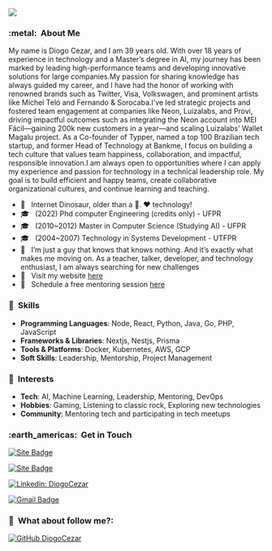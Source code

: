 
![](https://komarev.com/ghpvc/?username=diogocezar&color=006bed)

<h3> :metal: &nbsp;About Me </h3>

My name is Diogo Cezar, and I am 39 years old. With over 18 years of experience in technology and a Master’s degree in AI, my journey has been marked by leading high-performance teams and developing innovative solutions for large companies.My passion for sharing knowledge has always guided my career, and I have had the honor of working with renowned brands such as Twitter, Visa, Volkswagen, and prominent artists like Michel Teló and Fernando & Sorocaba.I’ve led strategic projects and fostered team engagement at companies like Neon, Luizalabs, and Provi, driving impactful outcomes such as integrating the Neon account into MEI Fácil—gaining 200k new customers in a year—and scaling Luizalabs’ Wallet Magalu project. As a Co-founder of Typper, named a top 100 Brazilian tech startup, and former Head of Technology at Bankme, I focus on building a tech culture that values team happiness, collaboration, and impactful, responsible innovation.I am always open to opportunities where I can apply my experience and passion for technology in a technical leadership role. My goal is to build efficient and happy teams, create collaborative organizational cultures, and continue learning and teaching.

- 🤔 &nbsp; Internet Dinosaur, older than a 💾. ♥️ technology!
- 🎓 &nbsp; (2022) Phd computer Engineering (credits only) - UFPR
- 🎓 &nbsp; (2010~2012) Master in Computer Science (Studying AI) - UFPR
- 🎓 &nbsp; (2004~2007) Technology in Systems Development - UTFPR
- 💭 &nbsp; I’m just a guy that knows that knows nothing. And it’s exactly what makes me moving on. As a teacher, talker, developer, and technology enthusiast, I am always searching for new challenges
- 📄 &nbsp; Visit my website <a href="https://www.diogocezar.dev">here</a>
- 🌱 &nbsp; Schedule a free mentoring session <a href="https://diocodes.dev">here</a>

<h3> 🧠 &nbsp;Skills </h3>

- **Programming Languages**: Node, React, Python, Java, Go, PHP, JavaScript
- **Frameworks & Libraries**: Nextjs, Nestjs, Prisma
- **Tools & Platforms**: Docker, Kubernetes, AWS, GCP
- **Soft Skills**: Leadership, Mentorship, Project Management

<h3> 📒 &nbsp;Interests </h3>

- **Tech**: AI, Machine Learning, Leadership, Mentoring, DevOps
- **Hobbies**: Gaming, Listening to classic rock, Exploring new technologies
- **Community**: Mentoring tech and participating in tech meetups

<h3> :earth_americas: &nbsp;Get in Touch </h3>

[![Site Badge](https://img.shields.io/badge/-https://diogocezar.dev-006bed?style=flat-square&logo=website&logoColor=white&link=https://diogocezar.dev)](https://diogocezar.dev)

[![Site Badge](https://img.shields.io/badge/-https://diocodes.dev-006bed?style=flat-square&logo=website&logoColor=white&link=https://diocodes.dev)](https://diocodes.dev)

[![Linkedin: DiogoCezar](https://img.shields.io/badge/-diogocezar-blue?style=flat-square&logo=Linkedin&logoColor=white&link=https://www.linkedin.com/in/diogocezar/)](https://www.linkedin.com/in/diogocezar/)

[![Gmail Badge](https://img.shields.io/badge/-diogo@diogocezar.com-006bed?style=flat-square&logo=Gmail&logoColor=white&link=mailto:diogo@diogocezar.com)](mailto:diogo@diogocezar.com)


<h3> 👀 &nbsp;What about follow me?: </h3> 

[![GitHub DiogoCezar](https://img.shields.io/github/followers/diogocezar?label=follow&style=social)](https://github.com/diogocezar)
